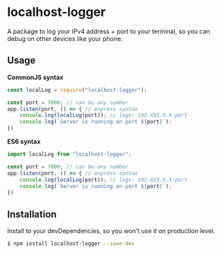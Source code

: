 # localhost-logger

A package to log your IPv4 address + port to your terminal, so you can debug on other devices like your phone.

## Usage
**CommonJS syntax**  
```js
const localLog = require("localhost-logger");

const port = 7000; // can be any number
app.listen(port, () => { // express syntax
	console.log(localLog(port)); // logs: 192.XXX.X.X:port
	console.log(`Server is running on port ${port}`);
})
```

**ES6 syntax**
```js
import localLog from "localhost-logger";

const port = 7000; // can be any number
app.listen(port, () => { // express syntax
	console.log(localLog(port)); // logs: 192.XXX.X.X:port
	console.log(`Server is running on port ${port}`);
})
```

## Installation
Install to your devDependencies, so you won't use it on production level.  
```sh
$ npm install localhost-logger --save-dev
```